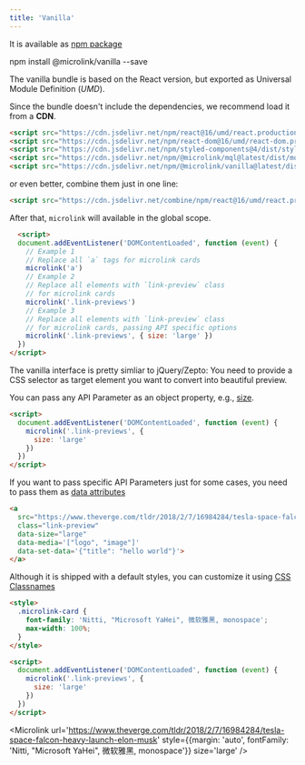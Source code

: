 ```yaml
---
title: 'Vanilla'
--- 
```


It is available as [npm package](https://www.npmjs.com/package/@microlink/vanilla)

<Terminal>npm install @microlink/vanilla --save</Terminal>

The vanilla bundle is based on the React version, but exported as Universal Module Definition (*UMD*).

Since the bundle doesn't include the dependencies, we recommend load it from a **CDN**.

```html
<script src="https://cdn.jsdelivr.net/npm/react@16/umd/react.production.min.js"></script>
<script src="https://cdn.jsdelivr.net/npm/react-dom@16/umd/react-dom.production.min.js"></script>
<script src="https://cdn.jsdelivr.net/npm/styled-components@4/dist/styled-components.min.js"></script>
<script src="https://cdn.jsdelivr.net/npm/@microlink/mql@latest/dist/mql.min.js"></script>
<script src="https://cdn.jsdelivr.net/npm/@microlink/vanilla@latest/dist/microlink.min.js"></script>
```

or even better, combine them just in one line:

```html
<script src="https://cdn.jsdelivr.net/combine/npm/react@16/umd/react.production.min.js,npm/react-dom@16/umd/react-dom.production.min.js,npm/styled-components@4/dist/styled-components.min.js,npm/@microlink/mql@latest/dist/mql.min.js,npm/@microlink/vanilla@latest/dist/microlink.min.js"></script>
```

After that, `microlink` will available in the global scope.

```html
  <script>
  document.addEventListener('DOMContentLoaded', function (event) {
    // Example 1
    // Replace all `a` tags for microlink cards
    microlink('a')
    // Example 2
    // Replace all elements with `link-preview` class
    // for microlink cards
    microlink('.link-previews')
    // Example 3
    // Replace all elements with `link-preview` class
    // for microlink cards, passing API specific options
    microlink('.link-previews', { size: 'large' })
  })
</script>
```

<Figcaption children='We recommend calling the `microlink` method before the DOM finishes loading.' />

The vanilla interface is pretty simliar to jQuery/Zepto: You need to provide a CSS selector as target element you want to convert into beautiful preview.

<Microlink url='https://www.theverge.com/tldr/2018/2/7/16984284/tesla-space-falcon-heavy-launch-elon-musk' size='large' />

You can pass any API Parameter as an object property, e.g., [size](/docs/sdk/parameters/size/).

```html
<script>
  document.addEventListener('DOMContentLoaded', function (event) {
    microlink('.link-previews', { 
      size: 'large'
    })
  })
</script>
```

<Figcaption children='The API parameters passed there will be attached for all the links.' />

If you want to pass specific API Parameters just for some cases, you need to pass them as [data attributes](https://developer.mozilla.org/en-US/docs/Learn/HTML/Howto/Use_data_attributes)

```html
<a 
  src="https://www.theverge.com/tldr/2018/2/7/16984284/tesla-space-falcon-heavy-launch-elon-musk" 
  class="link-preview" 
  data-size="large"
  data-media='["logo", "image"]'
  data-set-data='{"title": "hello world"}'>
</a>
```

<Figcaption children='You can pass objects, arrays, booleans or even JSON structures as data attributes.' />

Although it is shipped with a default styles, you can customize it using [CSS Classnames](docs/sdk/getting-started/considerations/#css-classnames)

```html
<style>
  .microlink-card {
    font-family: 'Nitti, "Microsoft YaHei", 微软雅黑, monospace';
    max-width: 100%;
  }
</style>

<script>
  document.addEventListener('DOMContentLoaded', function (event) {
    microlink('.link-previews', { 
      size: 'large'
    })
  })
</script>
```

<Microlink url='https://www.theverge.com/tldr/2018/2/7/16984284/tesla-space-falcon-heavy-launch-elon-musk' style={{margin: 'auto', fontFamily: 'Nitti, "Microsoft YaHei", 微软雅黑, monospace'}} size='large' />
